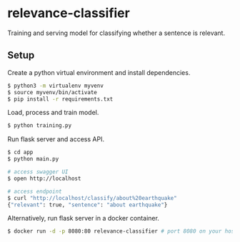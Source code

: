 # relevance-classifier

Training and serving model for classifying whether a sentence is relevant.

## Setup

Create a python virtual environment and install dependencies.

```sh
$ python3 -m virtualenv myvenv
$ source myvenv/bin/activate
$ pip install -r requirements.txt
```

Load, process and train model.

```sh
$ python training.py
```

Run flask server and access API.

```sh
$ cd app
$ python main.py

# access swagger UI
$ open http://localhost

# access endpoint
$ curl "http://localhost/classify/about%20earthquake"
{"relevant": true, "sentence": "about earthquake"}
```

Alternatively, run flask server in a docker container.

```sh
$ docker run -d -p 8080:80 relevance-classifier # port 8080 on your host OS
```
